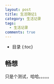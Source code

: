 ```yaml
---
layout: post
title: 生活随记1
category: 生活记录
tags:
  - 生活记录
comments: true
---
```


* 目录
{:toc}

## 畅想
只是个测试，哈哈。。。。。
